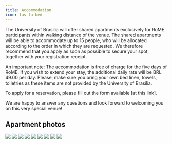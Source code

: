 ```yaml
---
title: Accommodation
icon: fas fa-bed
---
```


The University of Brasilia will offer shared apartments exclusively for RoME participants within walking distance of the venue. The shared apartments will be able to accommodate up to 15 people, who will be allocated according to the order in which they are requested. We therefore recommend that you apply as soon as possible to secure your spot, together with your registration receipt.
 
An important note: The accommodation is free of charge for the five days of RoME. If you wish to extend your stay, the additional daily rate will be BRL 49.00 per day.  Please, make sure you bring your own bed linen, towels, toiletries as these items are not provided by the University of Brasilia.
 
To apply for a reservation, please fill out the form available [at this link].
 
We are happy to answer any questions and look forward to welcoming you on this very special venue!


## <i class="fas fa-camera" style="color:var(--theme-color)"></i> Apartment photos

![](/assets/image/colina/colina2.jpeg) 
![](/assets/image/colina/colina3.jpeg) 
![](/assets/image/colina/colina4.jpeg) 
![](/assets/image/colina/colina5.jpeg) 
![](/assets/image/colina/colina6.jpeg) 
![](/assets/image/colina/colina7.jpeg) 
![](/assets/image/colina/colina8.jpeg) 
![](/assets/image/colina/colina9.jpeg) 
![](/assets/image/colina/colina10.jpeg)